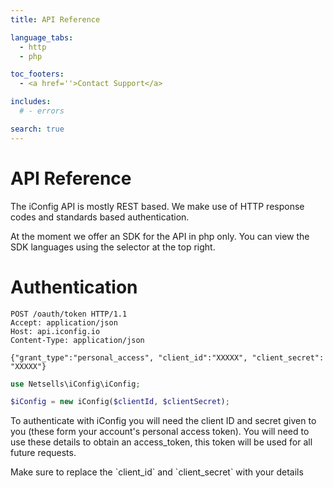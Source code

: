 ```yaml
---
title: API Reference

language_tabs:
  - http
  - php

toc_footers:
  - <a href=''>Contact Support</a>

includes:
  # - errors

search: true
---
```


# API Reference

The iConfig API is mostly REST based. We make use of HTTP response codes and standards based authentication.

At the moment we offer an SDK for the API in php only. You can view the SDK languages using the selector at the top right.

# Authentication

```http
POST /oauth/token HTTP/1.1
Accept: application/json
Host: api.iconfig.io
Content-Type: application/json

{"grant_type":"personal_access", "client_id":"XXXXX", "client_secret": "XXXXX"}
```

```php
use Netsells\iConfig\iConfig;

$iConfig = new iConfig($clientId, $clientSecret);
```

To authenticate with iConfig you will need the client ID and secret given to you (these form your account's personal access token). You will need to use these details to obtain an access_token, this token will be used for all future requests.

<aside class="notice">
Make sure to replace the `client_id` and `client_secret` with your details
</aside>
